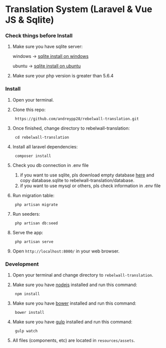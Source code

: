# Translation System (Laravel & Vue JS & Sqlite)

### Check things before Install 
1. Make sure you have sqlite server:

    windows -> [sqlite install on windows](https://www.codeproject.com/Articles/850834/Installing-and-Using-SQLite-on-Windows)   
    
    ubuntu -> [sqlite install on ubuntu](https://iqbalnaved.wordpress.com/2014/07/10/how-to-install-sqlite-3-8-2-on-ubuntu-14-04-and-commands-for-creating-database-and-tables/)
    
2. Make sure your php version is greater than 5.6.4
    
### Install

1. Open your terminal.

2. Clone this repo:

        https://github.com/andreypp28/rebelwall-translation.git
    
3. Once finished, change directory to rebelwall-translation:

        cd rebelwall-translation
    
4. Install all laravel dependencies:

        composer install
        
5. Check you db connection in .env file
    1. if you want to use sqlite, pls download empty database [here](https://github.com/andreypp28/sqlite-db.git) and copy database.sqlite to rebelwall-translation/database.
    2. if you want to use mysql or others, pls check information in .env file

6. Run migration table:

        php artisan migrate

7. Run seeders:

        php artisan db:seed

8. Serve the app:

        php artisan serve

9. Open `http://localhost:8000/` in your web browser.

### Development

1. Open your terminal and change directory to `rebelwall-translation`.

2. Make sure you have [nodejs](https://nodejs.org/en/download/) installed and run this command:

        npm install

3. Make sure you have [bower](https://bower.io/#install-bower) installed and run this command:

        bower install

4. Make sure you have [gulp](https://github.com/gulpjs/gulp/blob/master/docs/getting-started.md) installed and run this command:

        gulp watch
    
5. All files (components, etc) are located in `resources/assets`.
